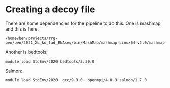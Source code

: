 # Creating a decoy file

There are some dependencies for the pipeline to do this.  One is mashmap and this is here:
```
/home/ben/projects/rrg-ben/ben/2021_XL_ko_tad_RNAseq/bin/MashMap/mashmap-Linux64-v2.0/mashmap
```

Another is bedtools:
```
module load StdEnv/2020 bedtools/2.30.0
```

Salmon:
```
module load StdEnv/2020  gcc/9.3.0  openmpi/4.0.3 salmon/1.7.0
```
